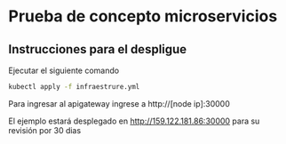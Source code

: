 # Prueba de concepto microservicios

## Instrucciones para el despligue

Ejecutar el siguiente comando

```sh
kubectl apply -f infraestrure.yml
```

Para ingresar al apigateway ingrese a http://[node ip]:30000
  
El ejemplo estará desplegado en http://159.122.181.86:30000 para su revisión por 30 dias





